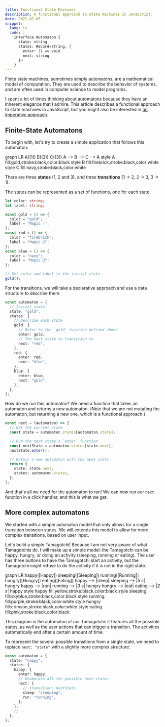 ```yaml
---
title: Functional State Machines
description: A functional approach to state machines in JavaScript.
date: 2022-07-03
snippet:
  lang: ts
  code: |
    interface Automaton {
      state: string
      states: Record<string, {
        enter: () => void
        next: string
      }>
    }
---
```


<script>
  import Automaton from './Automaton.svelte';
  import Tamagotchi from './Tamagotchi.svelte';
  import Mermaid from '$lib/Mermaid.svelte';
</script>

Finite state machines, sometimes simply automatons, are a mathematical model of computation. They are used to describe the behavior of systems, and are often used in computer science to model programs.

I spent a lot of times thinking about automatons because they have an inherent elegance that I admire. This article describes a functional approach to state machines in JavaScript, but you might also be interested in [an imperative approach](./imperative-state-machines).

## Finite-State Automatons

To begin with, let's try to create a simple application that follows this automaton:

<Mermaid>
  graph LR
    A((1))
    B((2))
    C((3))
    A --> B --> C --> A
    style A fill:gold,stroke:black,color:black
    style B fill:firebrick,stroke:black,color:white
    style C fill:navy,stroke:black,color:white
</Mermaid>

There are three **states** (1, 2 and 3), and three **transitions** (1 → 2, 2 → 3, 3 → 1).

The states can be represented as a set of functions, one for each state:

```ts
let color: string;
let label: string;

const gold = () => {
  color = "gold";
  label = "Magic ✨";
};
const red = () => {
  color = "firebrick";
  label = "Magic 🚒";
};
const blue = () => {
  color = "navy";
  label = "Magic 🚓";
};

// Set color and label to the initial state
gold();
```

For the transitions, we will take a declarative approach and use a data structure to describe them:

```ts
const automaton = {
  // Initial state
  state: "gold",
  states: {
    // Describe each state
    gold: {
      // Refer to the `gold` function defined above
      enter: gold,
      // The next state to transition to
      next: "red",
    },
    red: {
      enter: red,
      next: "blue",
    },
    blue: {
      enter: blue,
      next: "gold",
    },
  },
};
```

How do we run this automaton? We need a function that takes an automaton and returns a new automaton. (Note that we are not mutating the automaton, but returning a new one, which is a functional approach.)

```ts
const next = (automaton) => {
  // Get the current state
  const state = automaton.states[automaton.state];

  // Run the next state's `enter` function
  const nextState = automaton.states[state.next];
  nextState.enter();

  // Return a new automaton with the next state
  return {
    state: state.next,
    states: automaton.states,
  };
};
```

And that's all we need for the automaton to run! We can now run our `next` function in a click handler, and this is what we get:

<Automaton />

## More complex automatons

We started with a simple automaton model that only allows for a single transition between states. We will extends this model to allow for more complex transitions, based on user input.

Let's build a simple Tamagotchi! Because I am not very aware of what Tamagotchis do, I will make up a simple model: the Tamagotchi can be happy, hungry, or doing an activity (sleeping, running or eating). The user has three buttons to have the Tamagotchi start an activity, but the Tamagotchi might refuse to do the activity if it is not in the right state.

<Mermaid>
  graph LR
    happy([Happy])
    sleeping([Sleeping])
    running([Running])
    hungry([Hungry])
    eating([Eating])
    happy --> |sleep| sleeping --> |<em>5 s</em>| hungry
    happy --> |run| running --> |<em>3 s</em>| hungry
    hungry --> |eat| eating --> |<em>2 s</em>| happy
    style happy fill:yellow,stroke:black,color:black
    style sleeping fill:skyblue,stroke:black,color:black
    style running fill:purple,stroke:black,color:white
    style hungry fill:crimson,stroke:black,color:white
    style eating fill:pink,stroke:black,color:black
</Mermaid>

This diagram is the automaton of our Tamagotchi: it features all the possible states, as well as the user actions that can trigger a transition. The activities automatically end after a certain amount of time.

To represent the several possible transitions from a single state, we need to replace `next: "state"` with a slightly more complex structure:

```ts
const automaton = {
  state: "happy",
  states: {
    happy: {
      enter: happy,
      // Enumerate all the possible next states
      next: {
        // transition: nextState
        sleep: "sleeping",
        run: "running",
      },
    },
    // ...
  },
};
```

<Tamagotchi />
